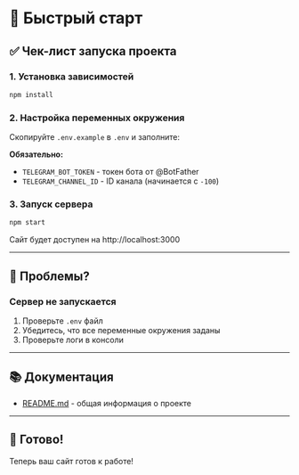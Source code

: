 # 🚀 Быстрый старт

## ✅ Чек-лист запуска проекта

### 1. Установка зависимостей
```bash
npm install
```

### 2. Настройка переменных окружения
Скопируйте `.env.example` в `.env` и заполните:

**Обязательно:**
- `TELEGRAM_BOT_TOKEN` - токен бота от @BotFather
- `TELEGRAM_CHANNEL_ID` - ID канала (начинается с `-100`)

### 3. Запуск сервера
```bash
npm start
```

Сайт будет доступен на http://localhost:3000

---

## 🐛 Проблемы?

### Сервер не запускается
1. Проверьте `.env` файл
2. Убедитесь, что все переменные окружения заданы
3. Проверьте логи в консоли

---

## 📚 Документация

- [README.md](README.md) - общая информация о проекте

---

## 🎉 Готово!

Теперь ваш сайт готов к работе!
